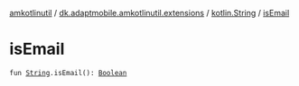 [amkotlinutil](../../index.md) / [dk.adaptmobile.amkotlinutil.extensions](../index.md) / [kotlin.String](index.md) / [isEmail](is-email.md)

# isEmail

`fun `[`String`](https://kotlinlang.org/api/latest/jvm/stdlib/kotlin/-string/index.html)`.isEmail(): `[`Boolean`](https://kotlinlang.org/api/latest/jvm/stdlib/kotlin/-boolean/index.html)